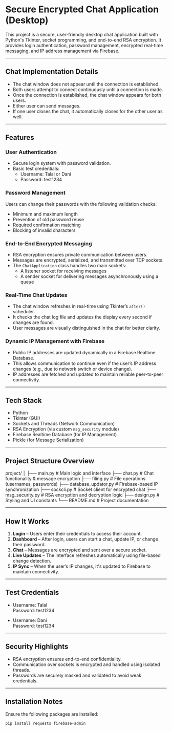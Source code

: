 # Secure Encrypted Chat Application (Desktop)

This project is a secure, user-friendly desktop chat application built with Python's Tkinter, socket programming, and end-to-end RSA encryption. It provides login authentication, password management, encrypted real-time messaging, and IP address management via Firebase.

---

## Chat Implementation Details

- The chat window does not appear until the connection is established.  
- Both users attempt to connect continuously until a connection is made.  
- Once the connection is established, the chat window appears for both users.  
- Either user can send messages.  
- If one user closes the chat, it automatically closes for the other user as well.

---

## Features

### User Authentication

- Secure login system with password validation.  
- Basic test credentials:  
  - Username: Talal or Dani  
  - Password: test1234

### Password Management

Users can change their passwords with the following validation checks:

- Minimum and maximum length  
- Prevention of old password reuse  
- Required confirmation matching  
- Blocking of invalid characters

### End-to-End Encrypted Messaging

- RSA encryption ensures private communication between users.  
- Messages are encrypted, serialized, and transmitted over TCP sockets.  
- The `ChatApplication` class handles two main sockets:  
  - A listener socket for receiving messages  
  - A sender socket for delivering messages asynchronously using a queue

### Real-Time Chat Updates

- The chat window refreshes in real-time using Tkinter’s `after()` scheduler.  
- It checks the chat log file and updates the display every second if changes are found.  
- User messages are visually distinguished in the chat for better clarity.

### Dynamic IP Management with Firebase

- Public IP addresses are updated dynamically in a Firebase Realtime Database.  
- This allows communication to continue even if the user’s IP address changes (e.g., due to network switch or device change).  
- IP addresses are fetched and updated to maintain reliable peer-to-peer connectivity.

---

## Tech Stack

- Python  
- Tkinter (GUI)  
- Sockets and Threads (Network Communication)  
- RSA Encryption (via custom `msg_security` module)  
- Firebase Realtime Database (for IP Management)  
- Pickle (for Message Serialization)

---

## Project Structure Overview


project/
│
├── main.py               # Main logic and interface
├── chat.py               # Chat functionality & message encryption
├── filing.py             # File operations (usernames, passwords)
├── database_updator.py   # Firebase-based IP synchronization
├── sockcli.py            # Socket client for encrypted chat
├── msg_security.py       # RSA encryption and decryption logic
├── design.py             # Styling and UI constants
└── README.md             # Project documentation

---

## How It Works

1. **Login** – Users enter their credentials to access their account.  
2. **Dashboard** – After login, users can start a chat, update IP, or change their password.  
3. **Chat** – Messages are encrypted and sent over a secure socket.  
4. **Live Updates** – The interface refreshes automatically using file-based change detection.  
5. **IP Sync** – When the user’s IP changes, it's updated to Firebase to maintain connectivity.

---

## Test Credentials

- Username: Talal  
  Password: test1234

- Username: Dani  
  Password: test1234

---

## Security Highlights

- RSA encryption ensures end-to-end confidentiality.  
- Communication over sockets is encrypted and handled using isolated threads.  
- Passwords are securely masked and validated to avoid weak credentials.

---

## Installation Notes

Ensure the following packages are installed:

```bash
pip install requests firebase-admin
